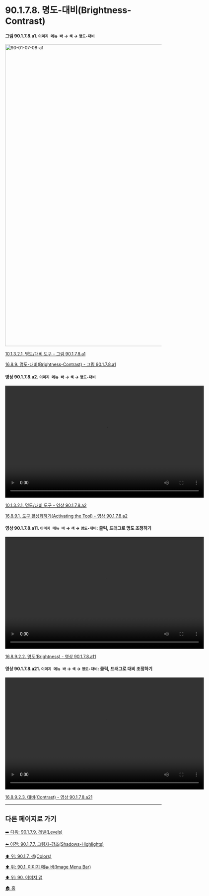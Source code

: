 # 90.1.7.8. 명도-대비(Brightness-Contrast)

<a id="90-01-07-08-a1"></a>

#### 그림 90.1.7.8.a1. `이미지 메뉴 바` → `색` → `명도-대비`
<img width="916" height="970" alt="90-01-07-08-a1" src="https://github.com/user-attachments/assets/7accef70-1299-4726-8f9e-cf56680d1354" />

[10.1.3.2.1. 명도/대비 도구 - 그림 90.1.7.8.a1](./10-01-03-02-01-brightness_contrast.md#90-01-07-08-a1)

[16.8.9. 명도-대비(Brightness-Contrast) - 그림 90.1.7.8.a1](./16-08-09-00-brightness-contrast.md#90-01-07-08-a1)

<a id="90-01-07-08-a2"></a>

#### 영상 90.1.7.8.a2. `이미지 메뉴 바` → `색` → `명도-대비`
<video controls="controls" width="640" height="360" src="https://github.com/wonder13662/gimp/assets/15767104/18eaf87c-5b0c-4aae-9484-62fd9cbc02bd"></video>

[10.1.3.2.1. 명도/대비 도구 - 영상 90.1.7.8.a2](./10-01-03-02-01-brightness_contrast.md#90-01-07-08-a2)

[16.8.9.1. 도구 활성화하기(Activating the Tool) - 영상 90.1.7.8.a2](./16-08-09-01-activating_the_tool.md#90-01-07-08-a2)

<a id="90-01-07-08-a11"></a>

#### 영상 90.1.7.8.a11. `이미지 메뉴 바` → `색` → `명도-대비`: 클릭, 드래그로 명도 조정하기
<video controls="controls" width="640" height="360" src="https://github.com/user-attachments/assets/42600546-50b6-4ca7-b4c9-3057e130a81c"></video>

[16.8.9.2.2. 명도(Brightness) - 영상 90.1.7.8.a11](./16-08-09-02-02-brightness.md#90-01-07-08-a11)

<a id="90-01-07-08-a21"></a>

#### 영상 90.1.7.8.a21. `이미지 메뉴 바` → `색` → `명도-대비`: 클릭, 드래그로 대비 조정하기
<video controls="controls" width="640" height="360" src="https://github.com/user-attachments/assets/7c5f1d4b-cb7c-4c61-a6a6-d502c3c87366"></video>

[16.8.9.2.3. 대비(Contrast) - 영상 90.1.7.8.a21](./16-08-09-02-03-contrast.md#90-01-07-08-a21)

***

## 다른 페이지로 가기

[➡️ 다음: 90.1.7.9. 레벨(Levels)](./90-01-07-09-levels.md)

[⬅️ 이전: 90.1.7.7. 그림자-강조(Shadows-Highlights)](./90-01-07-07-shadows_highlights.md)

[⬆️ 위: 90.1.7. 색(Colors)](./90-01-07-00-colors.md)

[⬆️ 위: 90.1. 이미지 메뉴 바(Image Menu Bar)](./90-01-00-image-menu-bar.md)

[⬆️ 위: 90. 이미지 맵](./90-00-image-map.md)

[🏠 홈](./00-home.md)